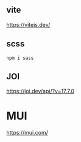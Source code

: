 ## vite ##
https://vitejs.dev/

## scss ##
```npm i sass```

## JOI ##
https://joi.dev/api/?v=17.7.0

# MUI #
https://mui.com/


